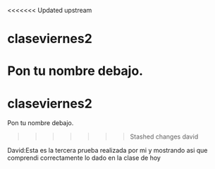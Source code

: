<<<<<<< Updated upstream
# claseviernes2
Pon tu nombre debajo.
=======
# claseviernes2
Pon tu nombre debajo.
>>>>>>> Stashed changes
david



David:Esta es la tercera prueba realizada por mi y mostrando asi que comprendi correctamente lo dado en la clase de hoy
